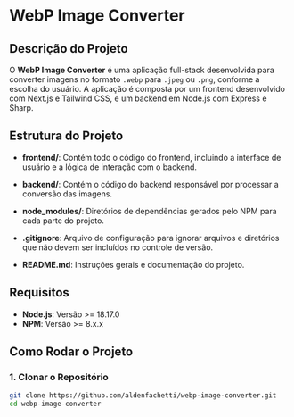 # WebP Image Converter

## Descrição do Projeto

O **WebP Image Converter** é uma aplicação full-stack desenvolvida para converter imagens no formato `.webp` para `.jpeg` ou `.png`, conforme a escolha do usuário. A aplicação é composta por um frontend desenvolvido com Next.js e Tailwind CSS, e um backend em Node.js com Express e Sharp.

## Estrutura do Projeto

- **frontend/**: Contém todo o código do frontend, incluindo a interface de usuário e a lógica de interação com o backend.

- **backend/**: Contém o código do backend responsável por processar a conversão das imagens.
- **node_modules/**: Diretórios de dependências gerados pelo NPM para cada parte do projeto.

- **.gitignore**: Arquivo de configuração para ignorar arquivos e diretórios que não devem ser incluídos no controle de versão.

- **README.md**: Instruções gerais e documentação do projeto.

## Requisitos

- **Node.js**: Versão >= 18.17.0
- **NPM**: Versão >= 8.x.x

## Como Rodar o Projeto

### 1. Clonar o Repositório

```bash
git clone https://github.com/aldenfachetti/webp-image-converter.git
cd webp-image-converter
```
